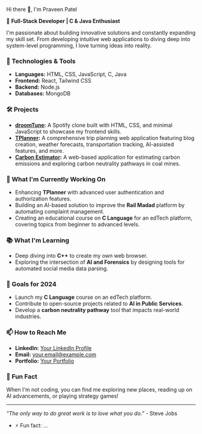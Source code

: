 Hi there 👋, I'm Praveen Patel

🚀 **Full-Stack Developer | C & Java Enthusiast**

I'm passionate about building innovative solutions and constantly expanding my skill set. From developing intuitive web applications to diving deep into system-level programming, I love turning ideas into reality.

### 🔧 Technologies & Tools
- **Languages:** HTML, CSS, JavaScript, C, Java
- **Frontend:** React, Tailwind CSS
- **Backend:** Node.js
- **Databases:** MongoDB

### 🛠 Projects
- **[droomTune](https://github.com/yourusername/droomTune):** A Spotify clone built with HTML, CSS, and minimal JavaScript to showcase my frontend skills.
- **[TPlanner](https://github.com/yourusername/TPlanner):** A comprehensive trip planning web application featuring blog creation, weather forecasts, transportation tracking, AI-assisted features, and more.
- **[Carbon Estimator](https://github.com/yourusername/CarbonEstimator):** A web-based application for estimating carbon emissions and exploring carbon neutrality pathways in coal mines.

### 🌱 What I'm Currently Working On
- Enhancing **TPlanner** with advanced user authentication and authorization features.
- Building an AI-based solution to improve the **Rail Madad** platform by automating complaint management.
- Creating an educational course on **C Language** for an edTech platform, covering topics from beginner to advanced levels.

### 📚 What I'm Learning
- Deep diving into **C++** to create my own web browser.
- Exploring the intersection of **AI and Forensics** by designing tools for automated social media data parsing.

### 🎯 Goals for 2024
- Launch my **C Language** course on an edTech platform.
- Contribute to open-source projects related to **AI in Public Services**.
- Develop a **carbon neutrality pathway** tool that impacts real-world industries.

### 📫 How to Reach Me
- **LinkedIn:** [Your LinkedIn Profile](https://www.linkedin.com/in/yourprofile)
- **Email:** your.email@example.com
- **Portfolio:** [Your Portfolio](https://yourportfolio.com)

### 💬 Fun Fact
When I'm not coding, you can find me exploring new places, reading up on AI advancements, or playing strategy games!

---

*“The only way to do great work is to love what you do.”* - Steve Jobs

- ⚡ Fun fact: ...

<!---
praveen00198/praveen00198 is a ✨ special ✨ repository because its `README.md` (this file) appears on your GitHub profile.
You can click the Preview link to take a look at your changes.
--->
